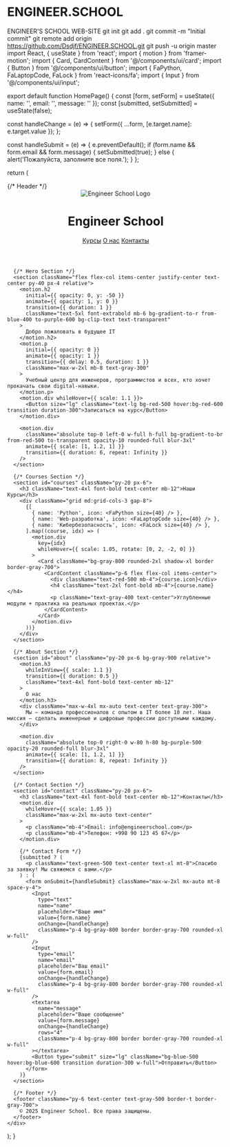 # ENGINEER.SCHOOL
ENGINEER'S SCHOOL WEB-SITE
git init
git add .
git commit -m "Initial commit"
git remote add origin https://github.com/Dsdjf/ENGINEER.SCHOOL.git
git push -u origin master
import React, { useState } from 'react';
import { motion } from 'framer-motion';
import { Card, CardContent } from '@/components/ui/card';
import { Button } from '@/components/ui/button';
import { FaPython, FaLaptopCode, FaLock } from 'react-icons/fa';
import { Input } from '@/components/ui/input';

export default function HomePage() {
  const [form, setForm] = useState({ name: '', email: '', message: '' });
  const [submitted, setSubmitted] = useState(false);

  const handleChange = (e) => {
    setForm({ ...form, [e.target.name]: e.target.value });
  };

  const handleSubmit = (e) => {
    e.preventDefault();
    if (form.name && form.email && form.message) {
      setSubmitted(true);
    } else {
      alert('Пожалуйста, заполните все поля.');
    }
  };

  return (
    <div className="min-h-screen bg-gradient-to-r from-gray-900 to-black text-white overflow-x-hidden">
      {/* Header */}
      <header className="flex items-center justify-between p-6 shadow-2xl bg-black bg-opacity-80 sticky top-0 z-50">
        <div className="flex items-center gap-4">
          <img src="/ENGINEER%20SCHOOL-2.png" alt="Engineer School Logo" className="w-16 h-16 animate-pulse" />
          <h1 className="text-3xl font-extrabold bg-gradient-to-r from-red-500 to-yellow-500 bg-clip-text text-transparent">Engineer School</h1>
        </div>
        <nav className="space-x-6 text-lg">
          <a href="#courses" className="hover:text-red-500 transition duration-300">Курсы</a>
          <a href="#about" className="hover:text-red-500 transition duration-300">О нас</a>
          <a href="#contact" className="hover:text-red-500 transition duration-300">Контакты</a>
        </nav>
      </header>

      {/* Hero Section */}
      <section className="flex flex-col items-center justify-center text-center py-40 px-4 relative">
        <motion.h2 
          initial={{ opacity: 0, y: -50 }} 
          animate={{ opacity: 1, y: 0 }} 
          transition={{ duration: 1 }} 
          className="text-5xl font-extrabold mb-6 bg-gradient-to-r from-blue-400 to-purple-600 bg-clip-text text-transparent"
        >
          Добро пожаловать в будущее IT
        </motion.h2>
        <motion.p 
          initial={{ opacity: 0 }} 
          animate={{ opacity: 1 }} 
          transition={{ delay: 0.5, duration: 1 }} 
          className="max-w-2xl mb-8 text-gray-300"
        >
          Учебный центр для инженеров, программистов и всех, кто хочет прокачать свои digital-навыки.
        </motion.p>
        <motion.div whileHover={{ scale: 1.1 }}>
          <Button size="lg" className="text-lg bg-red-500 hover:bg-red-600 transition duration-300">Записаться на курс</Button>
        </motion.div>

        <motion.div 
          className="absolute top-0 left-0 w-full h-full bg-gradient-to-br from-red-500 to-transparent opacity-10 rounded-full blur-3xl"
          animate={{ scale: [1, 1.2, 1] }}
          transition={{ duration: 6, repeat: Infinity }}
        />
      </section>

      {/* Courses Section */}
      <section id="courses" className="py-20 px-6">
        <h3 className="text-4xl font-bold text-center mb-12">Наши Курсы</h3>
        <div className="grid md:grid-cols-3 gap-8">
          {[
            { name: 'Python', icon: <FaPython size={40} /> },
            { name: 'Web-разработка', icon: <FaLaptopCode size={40} /> },
            { name: 'Кибербезопасность', icon: <FaLock size={40} /> },
          ].map((course, idx) => (
            <motion.div 
              key={idx}
              whileHover={{ scale: 1.05, rotate: [0, 2, -2, 0] }}
            >
              <Card className="bg-gray-800 rounded-2xl shadow-xl border border-gray-700">
                <CardContent className="p-6 flex flex-col items-center">
                  <div className="text-red-500 mb-4">{course.icon}</div>
                  <h4 className="text-2xl font-bold mb-4">{course.name}</h4>
                  <p className="text-gray-400 text-center">Углубленные модули + практика на реальных проектах.</p>
                </CardContent>
              </Card>
            </motion.div>
          ))}
        </div>
      </section>

      {/* About Section */}
      <section id="about" className="py-20 px-6 bg-gray-900 relative">
        <motion.h3 
          whileInView={{ scale: 1.1 }} 
          transition={{ duration: 0.5 }}
          className="text-4xl font-bold text-center mb-12"
        >
          О нас
        </motion.h3>
        <div className="max-w-4xl mx-auto text-center text-gray-300">
          Мы — команда профессионалов с опытом в IT более 10 лет. Наша миссия — сделать инженерные и цифровые профессии доступными каждому.
        </div>

        <motion.div 
          className="absolute top-0 right-0 w-80 h-80 bg-purple-500 opacity-20 rounded-full blur-3xl"
          animate={{ scale: [1, 1.2, 1] }}
          transition={{ duration: 8, repeat: Infinity }}
        />
      </section>

      {/* Contact Section */}
      <section id="contact" className="py-20 px-6">
        <h3 className="text-4xl font-bold text-center mb-12">Контакты</h3>
        <motion.div 
          whileHover={{ scale: 1.05 }} 
          className="max-w-2xl mx-auto text-center"
        >
          <p className="mb-4">Email: info@engineerschool.com</p>
          <p className="mb-4">Телефон: +998 90 123 45 67</p>
        </motion.div>

        {/* Contact Form */}
        {submitted ? (
          <p className="text-green-500 text-center text-xl mt-8">Спасибо за заявку! Мы свяжемся с вами.</p>
        ) : (
          <form onSubmit={handleSubmit} className="max-w-2xl mx-auto mt-8 space-y-4">
            <Input 
              type="text" 
              name="name" 
              placeholder="Ваше имя" 
              value={form.name} 
              onChange={handleChange} 
              className="p-4 bg-gray-800 border border-gray-700 rounded-xl w-full"
            />
            <Input 
              type="email" 
              name="email" 
              placeholder="Ваш email" 
              value={form.email} 
              onChange={handleChange} 
              className="p-4 bg-gray-800 border border-gray-700 rounded-xl w-full"
            />
            <textarea 
              name="message" 
              placeholder="Ваше сообщение" 
              value={form.message} 
              onChange={handleChange} 
              rows="4"
              className="p-4 bg-gray-800 border border-gray-700 rounded-xl w-full"
            ></textarea>
            <Button type="submit" size="lg" className="bg-blue-500 hover:bg-blue-600 transition duration-300 w-full">Отправить</Button>
          </form>
        )}
      </section>

      {/* Footer */}
      <footer className="py-6 text-center text-gray-500 border-t border-gray-700">
        © 2025 Engineer School. Все права защищены.
      </footer>
    </div>
  );
}
